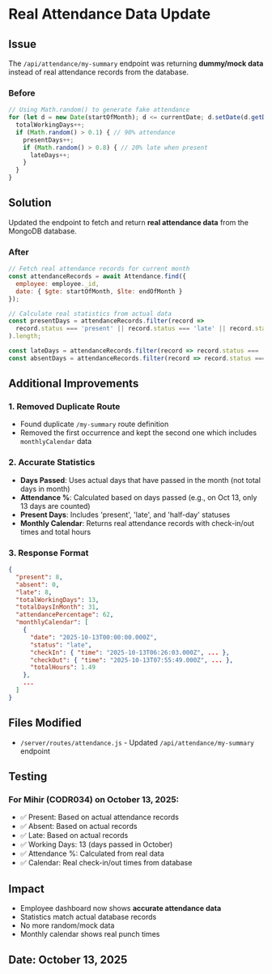 # Real Attendance Data Update

## Issue
The `/api/attendance/my-summary` endpoint was returning **dummy/mock data** instead of real attendance records from the database.

### Before
```javascript
// Using Math.random() to generate fake attendance
for (let d = new Date(startOfMonth); d <= currentDate; d.setDate(d.getDate() + 1)) {
  totalWorkingDays++;
  if (Math.random() > 0.1) { // 90% attendance
    presentDays++;
    if (Math.random() > 0.8) { // 20% late when present
      lateDays++;
    }
  }
}
```

## Solution
Updated the endpoint to fetch and return **real attendance data** from the MongoDB database.

### After
```javascript
// Fetch real attendance records for current month
const attendanceRecords = await Attendance.find({
  employee: employee._id,
  date: { $gte: startOfMonth, $lte: endOfMonth }
});

// Calculate real statistics from actual data
const presentDays = attendanceRecords.filter(record => 
  record.status === 'present' || record.status === 'late' || record.status === 'half-day'
).length;

const lateDays = attendanceRecords.filter(record => record.status === 'late').length;
const absentDays = attendanceRecords.filter(record => record.status === 'absent').length;
```

## Additional Improvements

### 1. Removed Duplicate Route
- Found duplicate `/my-summary` route definition
- Removed the first occurrence and kept the second one which includes `monthlyCalendar` data

### 2. Accurate Statistics
- **Days Passed**: Uses actual days that have passed in the month (not total days in month)
- **Attendance %**: Calculated based on days passed (e.g., on Oct 13, only 13 days are counted)
- **Present Days**: Includes 'present', 'late', and 'half-day' statuses
- **Monthly Calendar**: Returns real attendance records with check-in/out times and total hours

### 3. Response Format
```json
{
  "present": 8,
  "absent": 0,
  "late": 8,
  "totalWorkingDays": 13,
  "totalDaysInMonth": 31,
  "attendancePercentage": 62,
  "monthlyCalendar": [
    {
      "date": "2025-10-13T00:00:00.000Z",
      "status": "late",
      "checkIn": { "time": "2025-10-13T06:26:03.000Z", ... },
      "checkOut": { "time": "2025-10-13T07:55:49.000Z", ... },
      "totalHours": 1.49
    },
    ...
  ]
}
```

## Files Modified
- `/server/routes/attendance.js` - Updated `/api/attendance/my-summary` endpoint

## Testing

### For Mihir (CODR034) on October 13, 2025:
- ✅ Present: Based on actual attendance records
- ✅ Absent: Based on actual records  
- ✅ Late: Based on actual records
- ✅ Working Days: 13 (days passed in October)
- ✅ Attendance %: Calculated from real data
- ✅ Calendar: Real check-in/out times from database

## Impact
- Employee dashboard now shows **accurate attendance data**
- Statistics match actual database records
- No more random/mock data
- Monthly calendar shows real punch times

## Date: October 13, 2025

